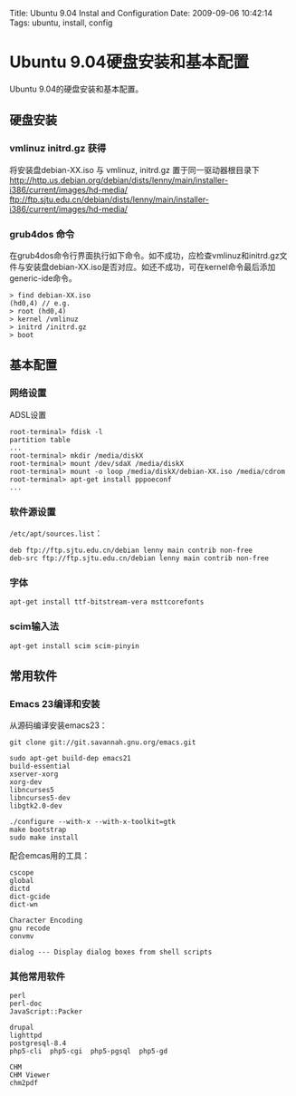 Title: Ubuntu 9.04 Instal and Configuration
Date: 2009-09-06 10:42:14
Tags: ubuntu, install, config

# Ubuntu 9.04硬盘安装和基本配置
Ubuntu 9.04的硬盘安装和基本配置。

## 硬盘安装

### vmlinuz initrd.gz 获得
将安装盘debian-XX.iso 与 vmlinuz, initrd.gz 置于同一驱动器根目录下
    http://http.us.debian.org/debian/dists/lenny/main/installer-i386/current/images/hd-media/
    ftp://ftp.sjtu.edu.cn/debian/dists/lenny/main/installer-i386/current/images/hd-media/

### grub4dos 命令
在grub4dos命令行界面执行如下命令。如不成功，应检查vmlinuz和initrd.gz文件与安装盘debian-XX.iso是否对应。如还不成功，可在kernel命令最后添加generic-ide命令。

    > find debian-XX.iso
    (hd0,4) // e.g.
    > root (hd0,4)
    > kernel /vmlinuz
    > initrd /initrd.gz
    > boot

## 基本配置

### 网络设置
ADSL设置

    root-terminal> fdisk -l
    partition table
    ...
    root-terminal> mkdir /media/diskX
    root-terminal> mount /dev/sdaX /media/diskX
    root-terminal> mount -o loop /media/diskX/debian-XX.iso /media/cdrom
    root-terminal> apt-get install pppoeconf
    ...
    
### 软件源设置
`/etc/apt/sources.list`：

    deb ftp://ftp.sjtu.edu.cn/debian lenny main contrib non-free
    deb-src ftp://ftp.sjtu.edu.cn/debian lenny main contrib non-free

### 字体

    apt-get install ttf-bitstream-vera msttcorefonts
 
### scim输入法

    apt-get install scim scim-pinyin
 
## 常用软件

### Emacs 23编译和安装
从源码编译安装emacs23：

    git clone git://git.savannah.gnu.org/emacs.git

    sudo apt-get build-dep emacs21
    build-essential
    xserver-xorg
    xorg-dev
    libncurses5
    libncurses5-dev
    libgtk2.0-dev

    ./configure --with-x --with-x-toolkit=gtk
    make bootstrap
    sudo make install 

配合emcas用的工具：

    cscope
    global
    dictd
    dict-gcide
    dict-wn

    Character Encoding
    gnu recode
    convmv

    dialog --- Display dialog boxes from shell scripts

### 其他常用软件

    perl 
    perl-doc 
    JavaScript::Packer

    drupal
    lighttpd
    postgresql-8.4
    php5-cli  php5-cgi  php5-pgsql  php5-gd

    CHM 
    CHM Viewer
    chm2pdf
    
 